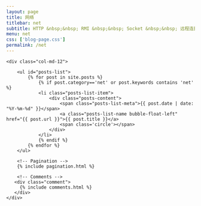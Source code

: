 ```yaml
---
layout: page
title: 网络 
titlebar: net
subtitle: HTTP &nbsp;&nbsp; RMI &nbsp;&nbsp; Socket &nbsp;&nbsp; 远程连接 &nbsp;&nbsp; 流媒体协议 &nbsp;&nbsp;网络协议OSI &nbsp;&nbsp; TCP&UDP ...
menu: net
css: ['blog-page.css']
permalink: /net
---
```


<div class="row">

    <div class="col-md-12">

        <ul id="posts-list">
            {% for post in site.posts %}
                {% if post.category=='net' or post.keywords contains 'net' %}
                <li class="posts-list-item">
                    <div class="posts-content">
                        <span class="posts-list-meta">{{ post.date | date: "%Y-%m-%d" }}</span>
                        <a class="posts-list-name bubble-float-left" href="{{ post.url }}">{{ post.title }}</a>
                        <span class='circle'></span>
                    </div>
                </li>
                {% endif %}
            {% endfor %}
        </ul> 

        <!-- Pagination -->
        {% include pagination.html %}

        <!-- Comments -->
       <div class="comment">
         {% include comments.html %}
       </div>
    </div>

</div>
<script>
    $(document).ready(function(){

        // Enable bootstrap tooltip
        $("body").tooltip({ selector: '[data-toggle=tooltip]' });

    });
</script>